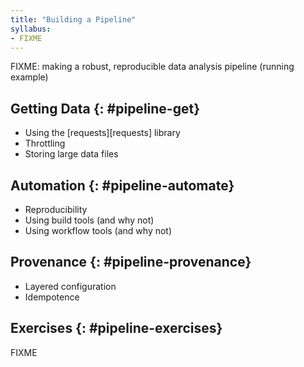 ```yaml
---
title: "Building a Pipeline"
syllabus:
- FIXME
---
```


FIXME: making a robust, reproducible data analysis pipeline (running example)

## Getting Data {: #pipeline-get}

-   Using the [requests][requests] library
-   Throttling
-   Storing large data files

## Automation {: #pipeline-automate}

-   Reproducibility
-   Using build tools (and why not)
-   Using workflow tools (and why not)

## Provenance {: #pipeline-provenance}

-   Layered configuration
-   Idempotence

## Exercises {: #pipeline-exercises}

FIXME
